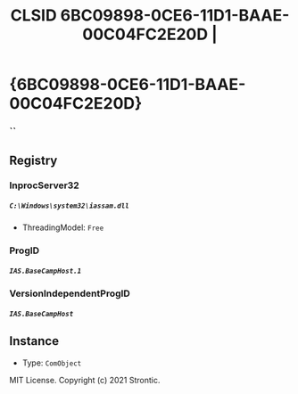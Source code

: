 ﻿---
title: "CLSID 6BC09898-0CE6-11D1-BAAE-00C04FC2E20D | "
excerpt: What is COM-Object CLSID 6BC09898-0CE6-11D1-BAAE-00C04FC2E20D?
---

# {6BC09898-0CE6-11D1-BAAE-00C04FC2E20D}

### ``

## Registry


### InprocServer32

##### `C:\Windows\system32\iassam.dll`
* ThreadingModel: `Free`

### ProgID

##### `IAS.BaseCampHost.1`

### VersionIndependentProgID

##### `IAS.BaseCampHost`

## Instance

* Type: `ComObject`

MIT License. Copyright (c) 2021 Strontic.


